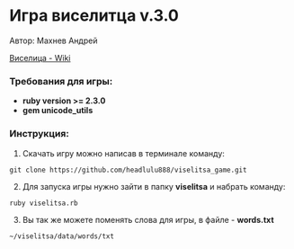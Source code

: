 # Игра виселитца v.3.0
Автор: Махнев Андрей

[Виселица - Wiki](https://ru.wikipedia.org/wiki/Виселица_(игра))

### Требования для игры:
* **ruby version >= 2.3.0**
* **gem unicode_utils**
 
### Инструкция:
 
1. Скачать игру можно написав в терминале команду:

```
git clone https://github.com/headlulu888/viselitsa_game.git
```
2. Для запуска игры нужно зайти в папку **viselitsa** и набрать команду:

```
ruby viselitsa.rb
```
3. Вы так же можете поменять слова для игры, в файле - **words.txt**

```
~/viselitsa/data/words/txt
```